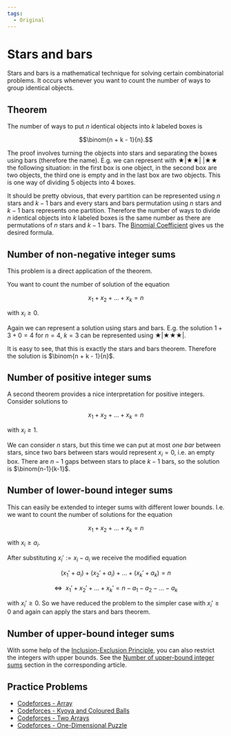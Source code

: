```yaml
---
tags:
  - Original
---
```


# Stars and bars

Stars and bars is a mathematical technique for solving certain combinatorial problems.
It occurs whenever you want to count the number of ways to group identical objects.

## Theorem

The number of ways to put $n$ identical objects into $k$ labeled boxes is

$$\binom{n + k - 1}{n}.$$

The proof involves turning the objects into stars and separating the boxes using bars (therefore the name).
E.g. we can represent with $\bigstar | \bigstar \bigstar |~| \bigstar \bigstar$ the following situation:
in the first box is one object, in the second box are two objects, the third one is empty and in the last box are two objects.
This is one way of dividing 5 objects into 4 boxes.

It should be pretty obvious, that every partition can be represented using $n$ stars and $k - 1$ bars and every stars and bars permutation using $n$ stars and $k - 1$ bars represents one partition.
Therefore the number of ways to divide $n$ identical objects into $k$ labeled boxes is the same number as there are permutations of $n$ stars and $k - 1$ bars.
The [Binomial Coefficient](binomial-coefficients.md) gives us the desired formula.

## Number of non-negative integer sums

This problem is a direct application of the theorem.

You want to count the number of solution of the equation 

$$x_1 + x_2 + \dots + x_k = n$$

with $x_i \ge 0$.

Again we can represent a solution using stars and bars.
E.g. the solution $1 + 3 + 0 = 4$ for $n = 4$, $k = 3$ can be represented using $\bigstar | \bigstar \bigstar \bigstar |$.

It is easy to see, that this is exactly the stars and bars theorem.
Therefore the solution is $\binom{n + k - 1}{n}$.

## Number of positive integer sums

A second theorem provides a nice interpretation for positive integers. Consider solutions to 

$$x_1 + x_2 + \dots + x_k = n$$

with $x_i \ge 1$.

We can consider $n$ stars, but this time we can put at most _one bar_ between stars, since two bars between stars would represent $x_i=0$, i.e. an empty box. 
There are $n-1$ gaps between stars to place $k-1$ bars, so the solution is $\binom{n-1}{k-1}$. 

## Number of lower-bound integer sums

This can easily be extended to integer sums with different lower bounds.
I.e. we want to count the number of solutions for  the equation

$$x_1 + x_2 + \dots + x_k = n$$

with $x_i \ge a_i$.

After substituting $x_i' := x_i - a_i$ we receive the modified equation

$$(x_1' + a_i) + (x_2' + a_i) + \dots + (x_k' + a_k) = n$$

$$\Leftrightarrow ~ ~ x_1' + x_2' + \dots + x_k' = n - a_1 - a_2 - \dots - a_k$$

with $x_i' \ge 0$.
So we have reduced the problem to the simpler case with $x_i' \ge 0$ and again can apply the stars and bars theorem.

## Number of upper-bound integer sums

With some help of the [Inclusion-Exclusion Principle](./inclusion-exclusion.md), you can also restrict the integers with upper bounds.
See the [Number of upper-bound integer sums](./inclusion-exclusion.md#number-of-upper-bound-integer-sums) section in the corresponding article.

## Practice Problems

* [Codeforces - Array](https://codeforces.com/contest/57/problem/C)
* [Codeforces - Kyoya and Coloured Balls](https://codeforces.com/problemset/problem/553/A)
* [Codeforces - Two Arrays](https://codeforces.com/problemset/problem/1288/C)
* [Codeforces - One-Dimensional Puzzle](https://codeforces.com/contest/1931/problem/G)
